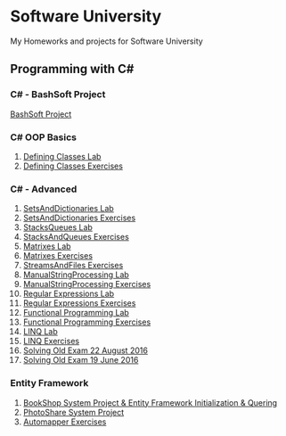 Software University
==============

My Homeworks and projects for Software University 

## Programming with C# ##

### C# - BashSoft Project
<a href="https://github.com/IliyanPopov/SoftwareUniversity/tree/master/C%23OOP/BashSoftProject">BashSoft Project</a>

### C# OOP Basics
<ol>
<li><a href="https://github.com/IliyanPopov/SoftwareUniversity/tree/master/C%23OOP/C%23OOP-Basics/1.DefiningClassesLab">Defining Classes Lab</a></li>
<li><a href="https://github.com/IliyanPopov/SoftwareUniversity/tree/master/C%23OOP/C%23OOP-Basics/1.DefiningClassesExercises">Defining Classes Exercises</a></li>
</ol>

### C# - Advanced
<ol>
<li><a href="https://github.com/IliyanPopov/SoftwareUniversity/tree/master/C%23OOP/C%23OOP-Advanced/1.LabSetsAndDictionaries">SetsAndDictionaries Lab</a></li>
<li><a href="https://github.com/IliyanPopov/SoftwareUniversity/tree/master/C%23OOP/C%23OOP-Advanced/2.SetsAndDictionariesExercises">SetsAndDictionaries Exercises</a></li>
<li><a href="https://github.com/IliyanPopov/SoftwareUniversity/tree/master/C%23OOP/C%23OOP-Advanced/3.StacksQueues">StacksQueues Lab</a></li>
<li><a href="https://github.com/IliyanPopov/SoftwareUniversity/tree/master/C%23OOP/C%23OOP-Advanced/4.StacksAndQueuesExercise">StacksAndQueues Exercises</a></li>
<li><a href="https://github.com/IliyanPopov/SoftwareUniversity/tree/master/C%23OOP/C%23OOP-Advanced/5.MatrixesLab">Matrixes Lab</a></li>
<li><a href="https://github.com/IliyanPopov/SoftwareUniversity/tree/master/C%23OOP/C%23OOP-Advanced/6.MatrixesExercises">Matrixes Exercises</a></li>
<li><a href="https://github.com/IliyanPopov/SoftwareUniversity/tree/master/C%23OOP/C%23OOP-Advanced/7.StreamsAndFilesExercise">StreamsAndFiles Exercises</a></li>
<li><a href="https://github.com/IliyanPopov/SoftwareUniversity/tree/master/C%23OOP/C%23OOP-Advanced/8.%20ManualStringProcessingLab">ManualStringProcessing Lab</a></li>
<li><a href="https://github.com/IliyanPopov/SoftwareUniversity/tree/master/C%23OOP/C%23OOP-Advanced/9.ManualStringProcessingExercises">ManualStringProcessing Exercises</a></li>
<li><a href="https://github.com/IliyanPopov/SoftwareUniversity/tree/master/C%23OOP/C%23OOP-Advanced/10.RegularExpressionsLab">Regular Expressions Lab</a></li>
<li><a href="https://github.com/IliyanPopov/SoftwareUniversity/tree/master/C%23OOP/C%23OOP-Advanced/11.RegularExpressionsExercise">Regular Expressions Exercises</a></li>
<li><a href="https://github.com/IliyanPopov/SoftwareUniversity/tree/master/C%23OOP/C%23OOP-Advanced/12.FunctionalProgrammingLab">Functional Programming Lab</a></li>
<li><a href="https://github.com/IliyanPopov/SoftwareUniversity/tree/master/C%23OOP/C%23OOP-Advanced/13.FunctionalProgrammingExercises">Functional Programming Exercises</a></li>
<li><a href="https://github.com/IliyanPopov/SoftwareUniversity/tree/master/C%23OOP/C%23OOP-Advanced/14.LINQLab">LINQ Lab</a></li>
<li><a href="https://github.com/IliyanPopov/SoftwareUniversity/tree/master/C%23OOP/C%23OOP-Advanced/15.LINQExercises">LINQ Exercises</a></li>
<li><a href="https://github.com/IliyanPopov/SoftwareUniversity/tree/master/C%23OOP/C%23OOP-Advanced/16.SolvingOldExam22August2016">Solving Old Exam 22 August 2016</a></li>
<li><a href="https://github.com/IliyanPopov/SoftwareUniversity/tree/master/C%23OOP/C%23OOP-Advanced/17.SolvingOldExam19June2016">Solving Old Exam 19 June 2016</a></li>
</ol>

### Entity Framework
<ol>
<li><a href="https://github.com/IliyanPopov/SoftwareUniversity/tree/master/EntityFramework/BookShopSystem">BookShop System Project & Entity Framework Initialization & Quering</a></li>
<li><a href="https://github.com/IliyanPopov/SoftwareUniversity/tree/master/EntityFramework/PhotoShareSystem">PhotoShare System Project</a></li>
<li><a href="https://github.com/IliyanPopov/SoftwareUniversity/tree/master/EntityFramework/SoftUniAutomapperExercises">Automapper Exercises</a></li>
</ol>
